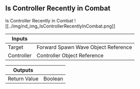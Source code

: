 ## Is Controller Recently in Combat
Is Controller Recently in Combat
![[../img/nd_img_IsControllerRecentlyInCombat.png]]

|Inputs||
|--|--|
| Target | Forward Spawn Wave Object Reference |
| Controller | Controller Object Reference |

|Outputs||
|--|--|
| Return Value | Boolean |
